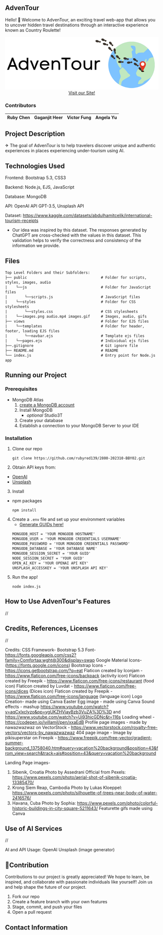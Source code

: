 ## AdvenTour 
Hello! :wave: Welcome to AdvenTour, an exciting travel web-app that allows you to uncover hidden travel destinations through an interactive experience known as Country Roulette!  

<div style="text-align: center;">
  <img src="public/logo.png" alt="AdvenTour logo" style="width: 600px;">
</div>

<div style="text-align: center;">
<a href="http://txirvpjzag.eu09.qoddiapp.com">Visit our Site!</a> 
</div>

### Contributors

| Ruby Chen  | Gaganjit Heer| Victor Fung | Angela Yu |
---| --- | --- | --- |


## Project Description
✈ The goal of AdvenTour is to help travelers discover unique and authentic experiences in places experiencing under-tourism using AI. 

## Technologies Used
Frontend: Bootstrap 5.3, CSS3

Backend: Node.js, EJS, JavaScript 

Database: MongoDB

API: OpenAI API GPT-3.5, Unsplash API     

Dataset: https://www.kaggle.com/datasets/abdulhamitcelik/international-tourism-receipts 
- Our idea was inspired by this dataset. The responses generated by ChatGPT are cross-checked with the values in this dataset. This validation helps to verify the correctness and consistency of the information we provide.    

## Files
```
Top Level Folders and their Subfolders:
├── public                                  # Folder for scripts, styles, images, audio
|    └──js                                  # Folder for JavaScript files
|        └──scripts.js                      # JavaScript files
|    └──styles                              # Folder for CSS stylesheets
|        └──styles.css                      # CSS stylesheets
|    └──images.png audio.mp4 images.gif     # Images, audio, gifs
├── views                                   # Folder for EJS files
|    └──templates                           # Folder for header, footer, loading EJS files
|        └──navbar.ejs                      # Template ejs files
|    └──pages.ejs                           # Individual ejs files
├──.gitignore                               # Git ignore file                
├── README.md                               # README
└── index.js                                # Entry point for Node.js app
```    

## Running our Project 
### Prerequisites
- MongoDB Atlas
    1. [create a MongoDB account](https://www.mongodb.com/)  
    2. Install MongoDB 
       -   *optional* Studio3T 
    3. Create your database
    4. Establish a connection to your MongoDB Server to your IDE
   
### Installation
1. Clone our repo
    ```
    git clone https://github.com/rubyred139/2800-202310-BBY02.git
    ```
2. Obtain API keys from:
- [OpenAI](https://platform.openai.com/account/api-keys)
- [Unsplash](https://unsplash.com/developers)
3. Install 
- npm packages
    ```
    npm install 
    ```
4. Create a ```.env``` file and set up your environment variables 
   - [Generate GUIDs here!](https://guidgenerator.com/online-guid-generator.aspx)
    ```
    MONGODB_HOST = 'YOUR MONGODB HOSTNAME'
    MONGODB_USER = 'YOUR MONGODB CREDENTIALS USERNAME'
    MONGODB_PASSWORD = 'YOUR MONGODB CREDENTIALS PASSWORD'
    MONGODB_DATABASE = 'YOUR DATABASE NAME'
    MONGODB_SESSION_SECRET = 'YOUR GUID'
    NODE_SESSION_SECRET = 'YOUR GUID' 
    OPEN_AI_KEY = 'YOUR OPENAI API KEY'
    UNSPLASH_ACCESSKEY = 'YOUR UNSPLASH API KEY'
    ```
5. Run the app!  
   ```
   node index.js
   ```

## How to Use AdvenTour's Features

//

## Credits, References, Licenses
//

Credits:
CSS Framework- Bootstrap 5.3
Font- https://fonts.googleapis.com/css2?family=Comfortaa:wght@300&display=swap
Google Material Icons- (https://fonts.google.com/icons) 
Bootstrap Icons - https://icons.getbootstrap.com/?q=eat 
Flaticon created by Iconjam - https://www.flaticon.com/free-icons/backpack (activity icon)
Flaticon created by Freepik - https://www.flaticon.com/free-icons/restaurant (food icon)
Flaticon created by Luvdat - https://www.flaticon.com/free-icons/dices (Dices icon)
Flaticon created by Freepik -https://www.flaticon.com/free-icons/language (language icon)
Logo Creation- made using Canva
Easter Egg image - made using Canva
Sound effects - mashup https://www.youtube.com/watch?v=aqCxlxclyzo&pp=ygUKZHVjayBzb3VuZA%3D%3D and https://www.youtube.com/watch?v=Uj93hicGDNc&t=116s
Loading wheel - https://codepen.io/ivillamil/pen/xxaEdB
Profile page images - made by nawazwazwaz on VectorStock - https://www.vectorstock.com/royalty-free-vectors/vectors-by_nawazwazwaz
404 page image - Image by pikisuperstar on Freepik - https://www.freepik.com/free-vector/gradient-summer-background_13758040.htm#query=vacation%20background&position=43&from_view=search&track=ais#position=43&query=vacation%20background

Landing Page images-
1. Sibenik, Croatia Photo by Assedrani Official  from Pexels: https://www.pexels.com/photo/aerial-shot-of-sibenik-croatia-13385470/
2. Krong Siem Reap, Cambodia Photo by Lukas Kloeppel: https://www.pexels.com/photo/silhouette-of-trees-near-body-of-water-2416576/
3. Havana, Cuba Photo by Sophia: https://www.pexels.com/photo/colorful-historic-buildings-in-city-square-5211643/
Featurette gifs made using Canva 
 
## Use of AI Services 
//

AI and API Usage:
OpenAI 
Unsplash (image generator) 

## 🤝Contribution
Contributions to our project is greatly appreciated! We hope to learn, be inspired, and collaborate with passionate individuals like yourself! 
Join us and help shape the future of our project. 

1. Fork our repo
2. Create a feature branch with your own features 
3. Stage, commit, and push your files
4. Open a pull request 

## Contact Information

